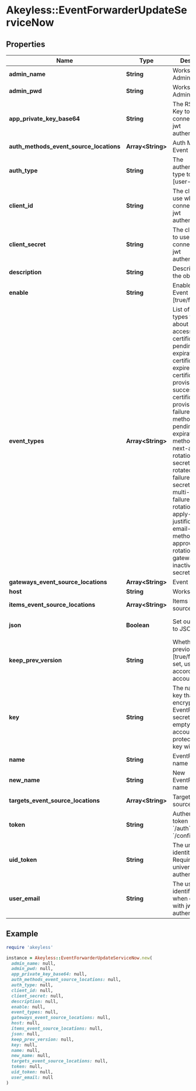 # Akeyless::EventForwarderUpdateServiceNow

## Properties

| Name | Type | Description | Notes |
| ---- | ---- | ----------- | ----- |
| **admin_name** | **String** | Workstation Admin Name | [optional] |
| **admin_pwd** | **String** | Workstation Admin Password | [optional] |
| **app_private_key_base64** | **String** | The RSA Private Key to use when connecting with jwt authentication | [optional] |
| **auth_methods_event_source_locations** | **Array&lt;String&gt;** | Auth Method Event sources | [optional] |
| **auth_type** | **String** | The authentication type to use [user-pass/jwt] | [optional][default to &#39;user-pass&#39;] |
| **client_id** | **String** | The client ID to use when connecting with jwt authentication | [optional] |
| **client_secret** | **String** | The client secret to use when connecting with jwt authentication | [optional] |
| **description** | **String** | Description of the object | [optional] |
| **enable** | **String** | Enable/Disable Event Forwarder [true/false] | [optional][default to &#39;true&#39;] |
| **event_types** | **Array&lt;String&gt;** | List of event types to notify about [request-access, certificate-pending-expiration, certificate-expired, certificate-provisioning-success, certificate-provisioning-failure, auth-method-pending-expiration, auth-method-expired, next-automatic-rotation, rotated-secret-success, rotated-secret-failure, dynamic-secret-failure, multi-auth-failure, uid-rotation-failure, apply-justification, email-auth-method-approved, usage, rotation-usage, gateway-inactive, static-secret-updated] | [optional] |
| **gateways_event_source_locations** | **Array&lt;String&gt;** | Event sources |  |
| **host** | **String** | Workstation Host | [optional] |
| **items_event_source_locations** | **Array&lt;String&gt;** | Items Event sources | [optional] |
| **json** | **Boolean** | Set output format to JSON | [optional][default to false] |
| **keep_prev_version** | **String** | Whether to keep previous version [true/false]. If not set, use default according to account settings | [optional] |
| **key** | **String** | The name of a key that used to encrypt the EventForwarder secret value (if empty, the account default protectionKey key will be used) | [optional] |
| **name** | **String** | EventForwarder name |  |
| **new_name** | **String** | New EventForwarder name | [optional] |
| **targets_event_source_locations** | **Array&lt;String&gt;** | Targets Event sources | [optional] |
| **token** | **String** | Authentication token (see &#x60;/auth&#x60; and &#x60;/configure&#x60;) | [optional] |
| **uid_token** | **String** | The universal identity token, Required only for universal_identity authentication | [optional] |
| **user_email** | **String** | The user email to identify with when connecting with jwt authentication | [optional] |

## Example

```ruby
require 'akeyless'

instance = Akeyless::EventForwarderUpdateServiceNow.new(
  admin_name: null,
  admin_pwd: null,
  app_private_key_base64: null,
  auth_methods_event_source_locations: null,
  auth_type: null,
  client_id: null,
  client_secret: null,
  description: null,
  enable: null,
  event_types: null,
  gateways_event_source_locations: null,
  host: null,
  items_event_source_locations: null,
  json: null,
  keep_prev_version: null,
  key: null,
  name: null,
  new_name: null,
  targets_event_source_locations: null,
  token: null,
  uid_token: null,
  user_email: null
)
```

